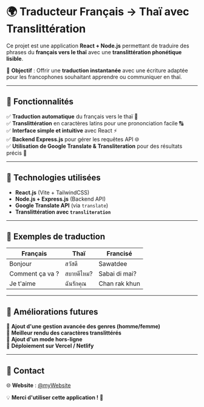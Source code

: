 # 🌍 Traducteur Français → Thaï avec Translittération

Ce projet est une application **React + Node.js** permettant de traduire des phrases du **français vers le thaï** avec une **translittération phonétique lisible**.

🚀 **Objectif** : Offrir une **traduction instantanée** avec une écriture adaptée pour les francophones souhaitant apprendre ou communiquer en thaï.

---

## 📌 Fonctionnalités

✅ **Traduction automatique** du français vers le thaï 📖  
✅ **Translittération** en caractères latins pour une prononciation facile 🔠  
✅ **Interface simple et intuitive** avec React ⚡  
✅ **Backend Express.js** pour gérer les requêtes API 🌐  
✅ **Utilisation de Google Translate & Transliteration** pour des résultats précis 🎯

---

## 🔧 Technologies utilisées

- **React.js** (Vite + TailwindCSS)
- **Node.js + Express.js** (Backend API)
- **Google Translate API** (via `translate`)
- **Translittération avec `transliteration`**

---

## 📝 Exemples de traduction

| Français        | Thaï       | Francisé      |
| --------------- | ---------- | ------------- |
| Bonjour         | สวัสดี     | Sawatdee      |
| Comment ça va ? | สบายดีไหม? | Sabai di mai? |
| Je t'aime       | ฉันรักคุณ  | Chan rak khun |

---

## 📌 Améliorations futures

🔹 **Ajout d'une gestion avancée des genres (homme/femme)**  
🔹 **Meilleur rendu des caractères translittérés**  
🔹 **Ajout d'un mode hors-ligne**  
🔹 **Déploiement sur Vercel / Netlify**

---

## 📩 Contact

🌐 **Website** : [@myWebsite](https://www.alain-web.fr/)

💡 **Merci d'utiliser cette application !** 🙌
